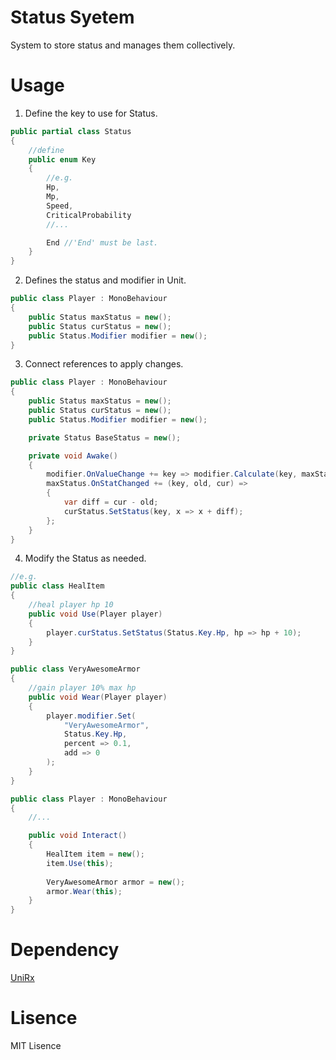 # Status Syetem
System to store status and manages them collectively.

# Usage

1. Define the key to use for Status.
```csharp
public partial class Status
{
    //define
    public enum Key
    {
        //e.g.
        Hp,
        Mp,
        Speed,
        CriticalProbability
        //...

        End //'End' must be last.
    }
}
```

2. Defines the status and modifier in Unit.
```csharp
public class Player : MonoBehaviour
{
    public Status maxStatus = new();
    public Status curStatus = new();
    public Status.Modifier modifier = new();
}
```

3. Connect references to apply changes.

```csharp
public class Player : MonoBehaviour
{
    public Status maxStatus = new();
    public Status curStatus = new();
    public Status.Modifier modifier = new();

    private Status BaseStatus = new();

    private void Awake()
    {
        modifier.OnValueChange += key => modifier.Calculate(key, maxStats, BaseStatus);
        maxStatus.OnStatChanged += (key, old, cur) =>
        {
            var diff = cur - old;
            curStatus.SetStatus(key, x => x + diff);
        };
    }
}
```

4. Modify the Status as needed.
```csharp
//e.g.
public class HealItem
{
    //heal player hp 10
    public void Use(Player player)
    {
        player.curStatus.SetStatus(Status.Key.Hp, hp => hp + 10);
    }
}

public class VeryAwesomeArmor
{
    //gain player 10% max hp
    public void Wear(Player player)
    {
        player.modifier.Set(
            "VeryAwesomeArmor", 
            Status.Key.Hp, 
            percent => 0.1,
            add => 0
        );
    }
}

public class Player : MonoBehaviour
{
    //...

    public void Interact()
    {
        HealItem item = new();
        item.Use(this);
        
        VeryAwesomeArmor armor = new();
        armor.Wear(this);
    }  
}
```

# Dependency
[UniRx](https://github.com/neuecc/UniRx/releases/tag/7.1.0)

# Lisence
MIT Lisence